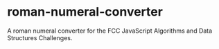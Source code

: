 # roman-numeral-converter
A roman numeral converter for the FCC JavaScript Algorithms and Data Structures Challenges.
